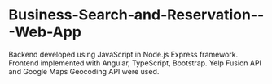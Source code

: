 # Business-Search-and-Reservation---Web-App
Backend developed using JavaScript in Node.js Express framework. Frontend implemented with Angular, TypeScript, Bootstrap. Yelp Fusion API and Google Maps Geocoding API were used.
